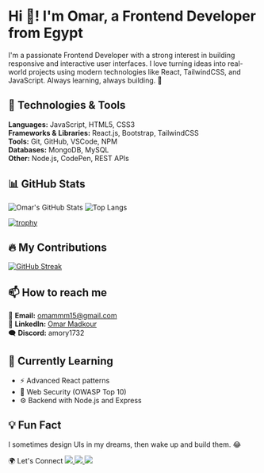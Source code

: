# Hi 👋! I'm Omar, a Frontend Developer from Egypt

I'm a passionate Frontend Developer with a strong interest in building responsive and interactive user interfaces. I love turning ideas into real-world projects using modern technologies like React, TailwindCSS, and JavaScript. Always learning, always building. 🚀

## 🚀 Technologies & Tools

**Languages:** JavaScript, HTML5, CSS3  
**Frameworks & Libraries:** React.js, Bootstrap, TailwindCSS  
**Tools:** Git, GitHub, VSCode, NPM  
**Databases:** MongoDB, MySQL  
**Other:** Node.js, CodePen, REST APIs

## 📊 GitHub Stats

![Omar's GitHub Stats](https://github-readme-stats.vercel.app/api?username=omarmadkour&show_icons=true&theme=tokyonight)
![Top Langs](https://github-readme-stats.vercel.app/api/top-langs/?username=omarmadkour&layout=compact&theme=tokyonight)

[![trophy](https://github-profile-trophy.vercel.app/?username=omarmadkour&theme=tokyonight&row=1&no-bg=true)](https://github.com/ryo-ma/github-profile-trophy)




## 🔥 My Contributions

[![GitHub Streak](https://streak-stats.demolab.com/?user=omarmadkour&theme=tokyonight)](https://git.io/streak-stats)

## 📫 How to reach me

📩 **Email:** [omammm15@gmail.com](mailto:omammm15@gmail.com)  
💼 **LinkedIn:** [Omar Madkour](https://www.linkedin.com/in/omar-madkour-268a53253)  
🗨️ **Discord:** amory1732

## 🧠 Currently Learning

- ⚡ Advanced React patterns
- 🔐 Web Security (OWASP Top 10)
- ⚙️ Backend with Node.js and Express

## 💡 Fun Fact

I sometimes design UIs in my dreams, then wake up and build them. 😂

🌍 Let's Connect
<a href="https://www.linkedin.com/in/omar-madkour-268a53253" target="_blank">
  <img src="https://img.shields.io/badge/LinkedIn-blue?style=for-the-badge&logo=linkedin" />
</a>
<a href="mailto:omammm15@gmail.com">
  <img src="https://img.shields.io/badge/Gmail-red?style=for-the-badge&logo=gmail&logoColor=white" />
</a>
<a href="https://discord.com/users/amory1732">
  <img src="https://img.shields.io/badge/Discord-7289DA?style=for-the-badge&logo=discord&logoColor=white" />
</a>

